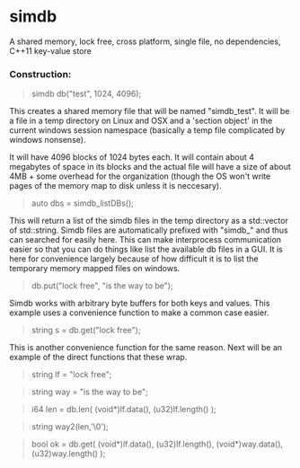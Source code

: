 
# simdb
A shared memory, lock free, cross platform, single file, no dependencies, C++11 key-value store

### Construction:

> simdb db("test", 1024, 4096);

This creates a shared memory file that will be named "simdb_test". It will be a file in a temp directory on Linux and OSX and a 'section object' in the current windows session namespace (basically a temp file complicated by windows nonsense).

It will have 4096 blocks of 1024 bytes each.  It will contain about 4 megabytes of space in its blocks and the actual file will have a size of about 4MB + some overhead for the organization (though the OS won't write pages of the memory map to disk unless it is neccesary). 

> auto dbs = simdb_listDBs();

This will return a list of the simdb files in the temp directory as a std::vector of std::string.  Simdb files are automatically prefixed with "simdb_" and thus can searched for easily here.  This can make interprocess communication easier so that you can do things like list the available db files in a GUI.  It is here for convenience largely because of how difficult it is to list the temporary memory mapped files on windows. 

> db.put("lock free", "is the way to be");

Simdb works with arbitrary byte buffers for both keys and values. This example uses a convenience function to make a common case easier. 

> string s = db.get("lock free");

This is another convenience function for the same reason. Next will be an example of the direct functions that these wrap.

> string lf  = "lock free";

> string way = "is the way to be";

>  i64    len = db.len( (void*)lf.data(), (u32)lf.length() );

>  string way2(len,'\0');

>  bool    ok = db.get( (void*)lf.data(), (u32)lf.length(), (void*)way.data(), (u32)way.length() );



